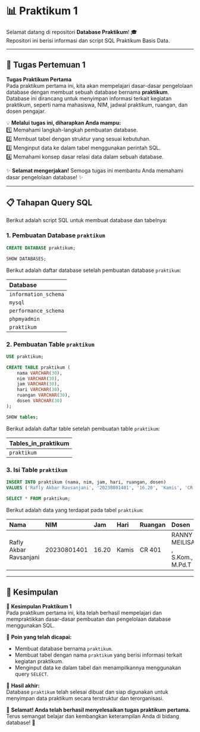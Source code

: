 # 📊 Praktikum 1

Selamat datang di repositori **Database Praktikum**! 🎓  
Repositori ini berisi informasi dan script SQL Praktikum Basis Data.

---

## 📘 Tugas Pertemuan 1

**Tugas Praktikum Pertama**  
Pada praktikum pertama ini, kita akan mempelajari dasar-dasar pengelolaan database dengan membuat sebuah database bernama **praktikum**. Database ini dirancang untuk menyimpan informasi terkait kegiatan praktikum, seperti nama mahasiswa, NIM, jadwal praktikum, ruangan, dan dosen pengajar.  

💡 **Melalui tugas ini, diharapkan Anda mampu:**  
1️⃣ Memahami langkah-langkah pembuatan database.  
2️⃣ Membuat tabel dengan struktur yang sesuai kebutuhan.  
3️⃣ Menginput data ke dalam tabel menggunakan perintah SQL.  
4️⃣ Memahami konsep dasar relasi data dalam sebuah database.

✨ **Selamat mengerjakan!** Semoga tugas ini membantu Anda memahami dasar pengelolaan database! ✨

---

## 📋 Tahapan Query SQL

Berikut adalah script SQL untuk membuat database dan tabelnya:

### 1. Pembuatan Database `praktikum`
```sql
CREATE DATABASE praktikum;

SHOW DATABASES;
```
Berikut adalah daftar database setelah pembuatan database `praktikum`:

| Database              |
|:----------------------|
| `information_schema`  |
| `mysql`               |
| `performance_schema`  |
| `phpmyadmin`          |
| `praktikum`           |

### 2. Pembuatan Table `praktikum`
```sql
USE praktikum;

CREATE TABLE praktikum (
    nama VARCHAR(30),
    nim VARCHAR(30),
    jam VARCHAR(30),
    hari VARCHAR(30),
    ruangan VARCHAR(30),
    dosen VARCHAR(30)
);

SHOW tables;
```
Berikut adalah daftar table setelah pembuatan table `praktikum`:

| Tables_in_praktikum  |
|----------------------|
| `praktikum`          |

### 3. Isi Table `praktikum`
```sql
INSERT INTO praktikum (nama, nim, jam, hari, ruangan, dosen)
VALUES ('Rafly Akbar Ravsanjani', '20230801401', '16.20', 'Kamis', 'CR 401', 'RANNY MEILISA , S.Kom., M.Pd.T.');

SELECT * FROM praktikum;
```
Berikut adalah data yang terdapat pada tabel `praktikum`:

| Nama | NIM | Jam | Hari | Ruangan | Dosen |
|:------------------------|:-------------|:-------|:-------|:---------|:--------------------------------|
| Rafly Akbar Ravsanjani | 20230801401 | 16.20 | Kamis | CR 401  | RANNY MEILISA , S.Kom., M.Pd.T |


---

## 📌 Kesimpulan

🎯 **Kesimpulan Praktikum 1**  
Pada praktikum pertama ini, kita telah berhasil mempelajari dan mempraktikkan dasar-dasar pembuatan dan pengelolaan database menggunakan SQL.  

📍 **Poin yang telah dicapai:**  
- Membuat database bernama `praktikum`.  
- Membuat tabel dengan nama `praktikum` yang berisi informasi terkait kegiatan praktikum.  
- Menginput data ke dalam tabel dan menampilkannya menggunakan query `SELECT`.  

🚀 **Hasil akhir:**  
Database `praktikum` telah selesai dibuat dan siap digunakan untuk menyimpan data praktikum secara terstruktur dan terorganisasi.  

💪 **Selamat! Anda telah berhasil menyelesaikan tugas praktikum pertama.** Terus semangat belajar dan kembangkan keterampilan Anda di bidang database! 🌟

